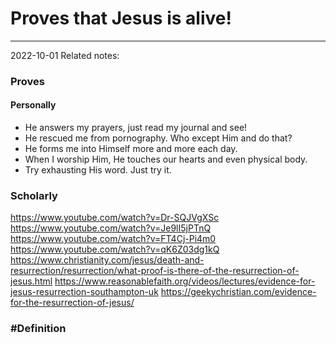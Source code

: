 # Proves that Jesus is alive!
---
2022-10-01
Related notes:
### Proves
#### Personally
- He answers my prayers, just read my journal and see!
- He rescued me from pornography. Who except Him and do that?
- He forms me into Himself more and more each day.
- When I worship Him, He touches our hearts and even physical body.
- Try exhausting His word. Just try it.
### Scholarly
https://www.youtube.com/watch?v=Dr-SQJVgXSc
https://www.youtube.com/watch?v=Je9lI5jPTnQ
https://www.youtube.com/watch?v=FT4Cj-Pi4m0
https://www.youtube.com/watch?v=qK6Z03dg1kQ
https://www.christianity.com/jesus/death-and-resurrection/resurrection/what-proof-is-there-of-the-resurrection-of-jesus.html
https://www.reasonablefaith.org/videos/lectures/evidence-for-jesus-resurrection-southampton-uk
https://geekychristian.com/evidence-for-the-resurrection-of-jesus/

### #Definition